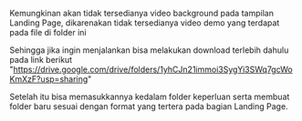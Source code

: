 Kemungkinan akan tidak tersedianya video background pada tampilan Landing Page, dikarenakan tidak tersedianya video demo yang terdapat pada file di folder ini

Sehingga jika ingin menjalankan bisa melakukan download terlebih dahulu pada link berikut "https://drive.google.com/drive/folders/1yhCJn21immoi3SygYi3SWq7gcWoKmXzF?usp=sharing"

Setelah itu bisa memasukkannya kedalam folder keperluan serta membuat folder baru sesuai dengan format yang tertera pada bagian Landing Page.
